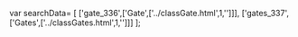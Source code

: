 var searchData= \[
\[\'gate\_336\',\[\'Gate\',\[\'../classGate.html\',1,\'\'\]\]\],
\[\'gates\_337\',\[\'Gates\',\[\'../classGates.html\',1,\'\'\]\]\] \];

